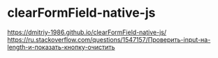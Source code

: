 # clearFormField-native-js

https://dmitriy-1986.github.io/clearFormField-native-js/
https://ru.stackoverflow.com/questions/1547157/Проверить-input-на-length-и-показать-кнопку-очистить
